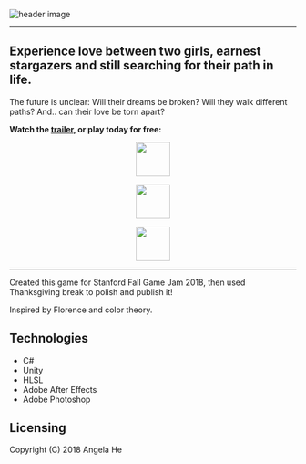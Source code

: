 ![header image](https://img.itch.zone/aW1nLzE2NTM4MDAuZ2lm/original/XJ2zeo.gif)
***
## Experience love between two girls, earnest stargazers and still searching for their path in life. 

The future is unclear: Will their dreams be broken? Will they walk different paths? And.. can their love be torn apart?

**Watch the [trailer](https://youtu.be/KuB1i-hHk8w), or play today for free:**


<a href="https://zephyo.itch.io/theres-this-girl" target="_blank">
  <p align="center"><img src="https://zephyo.github.io/img/messenger.png" 
height="60" /></p></a>
<a href="https://play.google.com/store/apps/details?id=com.AngelaHe.TheresThisGirl" target="_blank">
  <p align="center">
    <img src="https://upload.wikimedia.org/wikipedia/commons/thumb/c/cd/Get_it_on_Google_play.svg/1000px-Get_it_on_Google_play.svg.png" 
height = "60" /></p></a>
  <a href="https://itunes.apple.com/us/app/theres-this-girl/id1444002032" target="_blank">
  <p align="center"><img src="https://devimages-cdn.apple.com/app-store/marketing/guidelines/images/badge-download-on-the-app-store.svg" 
height="60" /></p></a>

***
Created this game for Stanford Fall Game Jam 2018, then used Thanksgiving break to polish and publish it!


Inspired by Florence and color theory.


Technologies
------
* C#
* Unity
* HLSL
* Adobe After Effects
* Adobe Photoshop

Licensing
------
Copyright (C) 2018 Angela He
